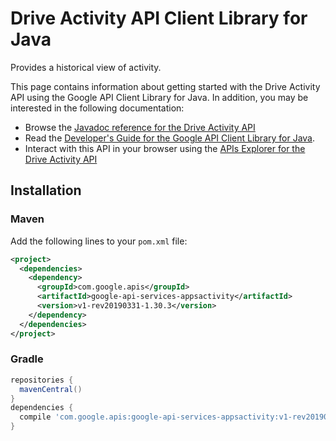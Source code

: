 # Drive Activity API Client Library for Java

Provides a historical view of activity.

This page contains information about getting started with the Drive Activity API
using the Google API Client Library for Java. In addition, you may be interested
in the following documentation:

* Browse the [Javadoc reference for the Drive Activity API][javadoc]
* Read the [Developer's Guide for the Google API Client Library for Java][google-api-client].
* Interact with this API in your browser using the [APIs Explorer for the Drive Activity API][api-explorer]

## Installation

### Maven

Add the following lines to your `pom.xml` file:

```xml
<project>
  <dependencies>
    <dependency>
      <groupId>com.google.apis</groupId>
      <artifactId>google-api-services-appsactivity</artifactId>
      <version>v1-rev20190331-1.30.3</version>
    </dependency>
  </dependencies>
</project>
```

### Gradle

```gradle
repositories {
  mavenCentral()
}
dependencies {
  compile 'com.google.apis:google-api-services-appsactivity:v1-rev20190331-1.30.3'
}
```

[javadoc]: https://googleapis.dev/java/google-api-services-appsactivity/latest/index.html
[google-api-client]: https://github.com/googleapis/google-api-java-client/
[api-explorer]: https://developers.google.com/apis-explorer/#p/appsactivity/v1/
